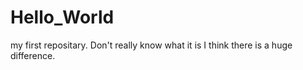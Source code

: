 # Hello_World
my first repositary. Don't really know what it is 
I think there is a huge difference.
